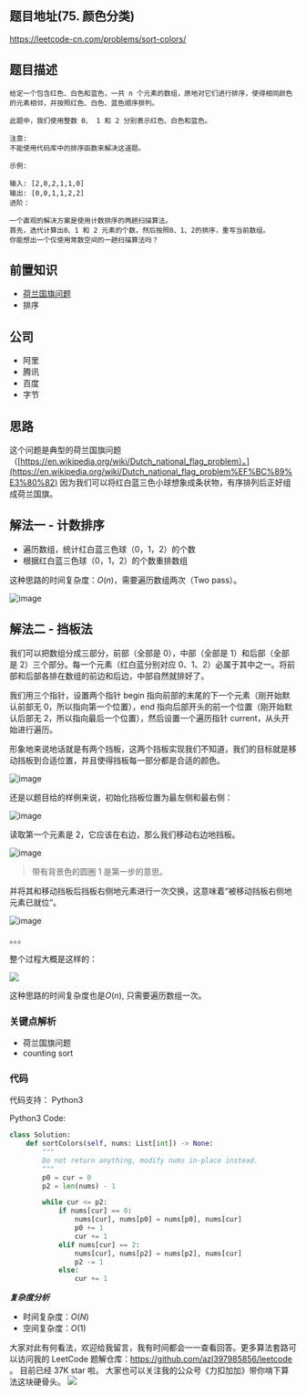 ## 题目地址(75. 颜色分类)

https://leetcode-cn.com/problems/sort-colors/

## 题目描述

```
给定一个包含红色、白色和蓝色，一共 n 个元素的数组，原地对它们进行排序，使得相同颜色的元素相邻，并按照红色、白色、蓝色顺序排列。

此题中，我们使用整数 0、 1 和 2 分别表示红色、白色和蓝色。

注意:
不能使用代码库中的排序函数来解决这道题。

示例:

输入: [2,0,2,1,1,0]
输出: [0,0,1,1,2,2]
进阶：

一个直观的解决方案是使用计数排序的两趟扫描算法。
首先，迭代计算出0、1 和 2 元素的个数，然后按照0、1、2的排序，重写当前数组。
你能想出一个仅使用常数空间的一趟扫描算法吗？

```

## 前置知识

- [荷兰国旗问题](https://en.wikipedia.org/wiki/Dutch_national_flag_problem)
- 排序

## 公司

- 阿里
- 腾讯
- 百度
- 字节

## 思路

这个问题是典型的荷兰国旗问题 （[https://en.wikipedia.org/wiki/Dutch_national_flag_problem）。](https://en.wikipedia.org/wiki/Dutch_national_flag_problem%EF%BC%89%E3%80%82) 因为我们可以将红白蓝三色小球想象成条状物，有序排列后正好组成荷兰国旗。

## 解法一 - 计数排序

- 遍历数组，统计红白蓝三色球（0，1，2）的个数
- 根据红白蓝三色球（0，1，2）的个数重排数组

这种思路的时间复杂度：$O(n)$，需要遍历数组两次（Two pass）。

![image](https://user-images.githubusercontent.com/12479470/83542989-4ef55100-a52e-11ea-9a49-a0e9443da5f4.png)

## 解法二 - 挡板法

我们可以把数组分成三部分，前部（全部是 0），中部（全部是 1）和后部（全部是 2）三个部分。每一个元素（红白蓝分别对应 0、1、2）必属于其中之一。将前部和后部各排在数组的前边和后边，中部自然就排好了。

我们用三个指针，设置两个指针 begin 指向前部的末尾的下一个元素（刚开始默认前部无 0，所以指向第一个位置），end 指向后部开头的前一个位置（刚开始默认后部无 2，所以指向最后一个位置），然后设置一个遍历指针 current，从头开始进行遍历。

形象地来说地话就是有两个挡板，这两个挡板实现我们不知道，我们的目标就是移动挡板到合适位置，并且使得挡板每一部分都是合适的颜色。

![image](https://user-images.githubusercontent.com/12479470/83542469-9a5b2f80-a52d-11ea-990d-1b56623ba2c8.png)

还是以题目给的样例来说，初始化挡板位置为最左侧和最右侧：

![image](https://user-images.githubusercontent.com/12479470/83542548-b19a1d00-a52d-11ea-92aa-c2458d7fe178.png)

读取第一个元素是 2，它应该在右边，那么我们移动右边地挡板。

![image](https://user-images.githubusercontent.com/12479470/83542598-c5de1a00-a52d-11ea-9095-c66e1ed20c8f.png)

> 带有背景色的圆圈 1 是第一步的意思。

并将其和移动挡板后挡板右侧地元素进行一次交换，这意味着“被移动挡板右侧地元素已就位”。

![image](https://user-images.githubusercontent.com/12479470/83542711-e9a16000-a52d-11ea-9226-5a385c26174c.png)

。。。

整个过程大概是这样的：

![](https://tva1.sinaimg.cn/large/007S8ZIlly1ggssusgyj7j310m0l2td1.jpg)

这种思路的时间复杂度也是$O(n)$, 只需要遍历数组一次。

### 关键点解析

- 荷兰国旗问题
- counting sort

### 代码

代码支持： Python3

Python3 Code:

```py
class Solution:
    def sortColors(self, nums: List[int]) -> None:
        """
        Do not return anything, modify nums in-place instead.
        """
        p0 = cur = 0
        p2 = len(nums) - 1

        while cur <= p2:
            if nums[cur] == 0:
                nums[cur], nums[p0] = nums[p0], nums[cur]
                p0 += 1
                cur += 1
            elif nums[cur] == 2:
                nums[cur], nums[p2] = nums[p2], nums[cur]
                p2 -= 1
            else:
                cur += 1

```

**_复杂度分析_**

- 时间复杂度：$O(N)$
- 空间复杂度：$O(1)$

大家对此有何看法，欢迎给我留言，我有时间都会一一查看回答。更多算法套路可以访问我的 LeetCode 题解仓库：https://github.com/azl397985856/leetcode 。 目前已经 37K star 啦。
大家也可以关注我的公众号《力扣加加》带你啃下算法这块硬骨头。
![](https://tva1.sinaimg.cn/large/007S8ZIlly1gfcuzagjalj30p00dwabs.jpg)
